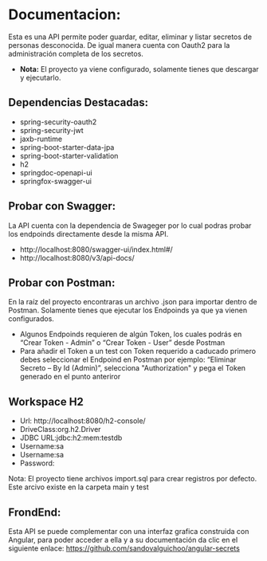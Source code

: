 # Documentacion:
Esta es una API permite poder guardar, editar, eliminar y listar secretos de personas desconocida. De igual manera cuenta con Oauth2 para la administración completa de los secretos.

+ **Nota:** El proyecto ya viene configurado, solamente tienes que descargar y ejecutarlo.

## Dependencias Destacadas:
+ spring-security-oauth2
+ spring-security-jwt
+ jaxb-runtime
+ spring-boot-starter-data-jpa
+ spring-boot-starter-validation
+ h2
+ springdoc-openapi-ui
+ springfox-swagger-ui

## Probar con Swagger:
La API cuenta con la dependencia de Swageger por lo cual podras probar los endpoinds directamente desde la misma API.
+ http://localhost:8080/swagger-ui/index.html#/
+ http://localhost:8080/v3/api-docs/

## Probar con Postman:
En la raíz del proyecto encontraras un archivo .json para importar dentro de Postman. Solamente tienes que ejecutar los Endpoinds ya que ya vienen configurados.
+ Algunos Endpoinds requieren de algún Token, los cuales podrás en “Crear Token - Admin” o “Crear Token - User” desde Postman
+ Para añadir el Token a un test con Token requerido a caducado  primero debes seleccionar el Endpoind en Postman por ejemplo: “Eliminar Secreto – By Id (Admin)”, selecciona "Authorization" y pega el Token generado en el punto anteriror



## Workspace H2
+ Url: http://localhost:8080/h2-console/
+ DriveClass:org.h2.Driver
+ JDBC URL:jdbc:h2:mem:testdb
+ Username:sa
+ Username:sa
+ Password:

Nota: El proyecto tiene archivos import.sql para crear registros por defecto. Este arcivo existe en la carpeta main y test

## FrondEnd:
Esta API se puede complementar con una interfaz grafica construida con Angular, para poder acceder a ella y a su documentación da clic en el siguiente enlace:
https://github.com/sandovalguichoo/angular-secrets


